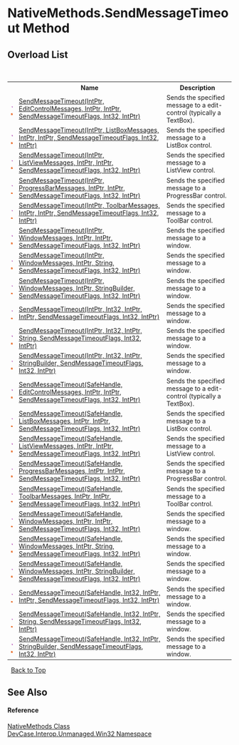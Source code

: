 # NativeMethods.SendMessageTimeout Method 
 


## Overload List
&nbsp;<table><tr><th></th><th>Name</th><th>Description</th></tr><tr><td>![Public method](media/pubmethod.gif "Public method")![Static member](media/static.gif "Static member")</td><td><a href="M_DevCase_Interop_Unmanaged_Win32_NativeMethods_SendMessageTimeout">SendMessageTimeout(IntPtr, EditControlMessages, IntPtr, IntPtr, SendMessageTimeoutFlags, Int32, IntPtr)</a></td><td>
Sends the specified message to a edit-control (typically a TextBox).</td></tr><tr><td>![Public method](media/pubmethod.gif "Public method")![Static member](media/static.gif "Static member")</td><td><a href="M_DevCase_Interop_Unmanaged_Win32_NativeMethods_SendMessageTimeout_1">SendMessageTimeout(IntPtr, ListBoxMessages, IntPtr, IntPtr, SendMessageTimeoutFlags, Int32, IntPtr)</a></td><td>
Sends the specified message to a ListBox control.</td></tr><tr><td>![Public method](media/pubmethod.gif "Public method")![Static member](media/static.gif "Static member")</td><td><a href="M_DevCase_Interop_Unmanaged_Win32_NativeMethods_SendMessageTimeout_2">SendMessageTimeout(IntPtr, ListViewMessages, IntPtr, IntPtr, SendMessageTimeoutFlags, Int32, IntPtr)</a></td><td>
Sends the specified message to a ListView control.</td></tr><tr><td>![Public method](media/pubmethod.gif "Public method")![Static member](media/static.gif "Static member")</td><td><a href="M_DevCase_Interop_Unmanaged_Win32_NativeMethods_SendMessageTimeout_3">SendMessageTimeout(IntPtr, ProgressBarMessages, IntPtr, IntPtr, SendMessageTimeoutFlags, Int32, IntPtr)</a></td><td>
Sends the specified message to a ProgressBar control.</td></tr><tr><td>![Public method](media/pubmethod.gif "Public method")![Static member](media/static.gif "Static member")</td><td><a href="M_DevCase_Interop_Unmanaged_Win32_NativeMethods_SendMessageTimeout_4">SendMessageTimeout(IntPtr, ToolbarMessages, IntPtr, IntPtr, SendMessageTimeoutFlags, Int32, IntPtr)</a></td><td>
Sends the specified message to a ToolBar control.</td></tr><tr><td>![Public method](media/pubmethod.gif "Public method")![Static member](media/static.gif "Static member")</td><td><a href="M_DevCase_Interop_Unmanaged_Win32_NativeMethods_SendMessageTimeout_5">SendMessageTimeout(IntPtr, WindowMessages, IntPtr, IntPtr, SendMessageTimeoutFlags, Int32, IntPtr)</a></td><td>
Sends the specified message to a window.</td></tr><tr><td>![Public method](media/pubmethod.gif "Public method")![Static member](media/static.gif "Static member")</td><td><a href="M_DevCase_Interop_Unmanaged_Win32_NativeMethods_SendMessageTimeout_6">SendMessageTimeout(IntPtr, WindowMessages, IntPtr, String, SendMessageTimeoutFlags, Int32, IntPtr)</a></td><td>
Sends the specified message to a window.</td></tr><tr><td>![Public method](media/pubmethod.gif "Public method")![Static member](media/static.gif "Static member")</td><td><a href="M_DevCase_Interop_Unmanaged_Win32_NativeMethods_SendMessageTimeout_7">SendMessageTimeout(IntPtr, WindowMessages, IntPtr, StringBuilder, SendMessageTimeoutFlags, Int32, IntPtr)</a></td><td>
Sends the specified message to a window.</td></tr><tr><td>![Public method](media/pubmethod.gif "Public method")![Static member](media/static.gif "Static member")</td><td><a href="M_DevCase_Interop_Unmanaged_Win32_NativeMethods_SendMessageTimeout_8">SendMessageTimeout(IntPtr, Int32, IntPtr, IntPtr, SendMessageTimeoutFlags, Int32, IntPtr)</a></td><td>
Sends the specified message to a window.</td></tr><tr><td>![Public method](media/pubmethod.gif "Public method")![Static member](media/static.gif "Static member")</td><td><a href="M_DevCase_Interop_Unmanaged_Win32_NativeMethods_SendMessageTimeout_9">SendMessageTimeout(IntPtr, Int32, IntPtr, String, SendMessageTimeoutFlags, Int32, IntPtr)</a></td><td>
Sends the specified message to a window.</td></tr><tr><td>![Public method](media/pubmethod.gif "Public method")![Static member](media/static.gif "Static member")</td><td><a href="M_DevCase_Interop_Unmanaged_Win32_NativeMethods_SendMessageTimeout_10">SendMessageTimeout(IntPtr, Int32, IntPtr, StringBuilder, SendMessageTimeoutFlags, Int32, IntPtr)</a></td><td>
Sends the specified message to a window.</td></tr><tr><td>![Public method](media/pubmethod.gif "Public method")![Static member](media/static.gif "Static member")</td><td><a href="M_DevCase_Interop_Unmanaged_Win32_NativeMethods_SendMessageTimeout_11">SendMessageTimeout(SafeHandle, EditControlMessages, IntPtr, IntPtr, SendMessageTimeoutFlags, Int32, IntPtr)</a></td><td>
Sends the specified message to a edit-control (typically a TextBox).</td></tr><tr><td>![Public method](media/pubmethod.gif "Public method")![Static member](media/static.gif "Static member")</td><td><a href="M_DevCase_Interop_Unmanaged_Win32_NativeMethods_SendMessageTimeout_12">SendMessageTimeout(SafeHandle, ListBoxMessages, IntPtr, IntPtr, SendMessageTimeoutFlags, Int32, IntPtr)</a></td><td>
Sends the specified message to a ListBox control.</td></tr><tr><td>![Public method](media/pubmethod.gif "Public method")![Static member](media/static.gif "Static member")</td><td><a href="M_DevCase_Interop_Unmanaged_Win32_NativeMethods_SendMessageTimeout_13">SendMessageTimeout(SafeHandle, ListViewMessages, IntPtr, IntPtr, SendMessageTimeoutFlags, Int32, IntPtr)</a></td><td>
Sends the specified message to a ListView control.</td></tr><tr><td>![Public method](media/pubmethod.gif "Public method")![Static member](media/static.gif "Static member")</td><td><a href="M_DevCase_Interop_Unmanaged_Win32_NativeMethods_SendMessageTimeout_14">SendMessageTimeout(SafeHandle, ProgressBarMessages, IntPtr, IntPtr, SendMessageTimeoutFlags, Int32, IntPtr)</a></td><td>
Sends the specified message to a ProgressBar control.</td></tr><tr><td>![Public method](media/pubmethod.gif "Public method")![Static member](media/static.gif "Static member")</td><td><a href="M_DevCase_Interop_Unmanaged_Win32_NativeMethods_SendMessageTimeout_15">SendMessageTimeout(SafeHandle, ToolbarMessages, IntPtr, IntPtr, SendMessageTimeoutFlags, Int32, IntPtr)</a></td><td>
Sends the specified message to a ToolBar control.</td></tr><tr><td>![Public method](media/pubmethod.gif "Public method")![Static member](media/static.gif "Static member")</td><td><a href="M_DevCase_Interop_Unmanaged_Win32_NativeMethods_SendMessageTimeout_16">SendMessageTimeout(SafeHandle, WindowMessages, IntPtr, IntPtr, SendMessageTimeoutFlags, Int32, IntPtr)</a></td><td>
Sends the specified message to a window.</td></tr><tr><td>![Public method](media/pubmethod.gif "Public method")![Static member](media/static.gif "Static member")</td><td><a href="M_DevCase_Interop_Unmanaged_Win32_NativeMethods_SendMessageTimeout_17">SendMessageTimeout(SafeHandle, WindowMessages, IntPtr, String, SendMessageTimeoutFlags, Int32, IntPtr)</a></td><td>
Sends the specified message to a window.</td></tr><tr><td>![Public method](media/pubmethod.gif "Public method")![Static member](media/static.gif "Static member")</td><td><a href="M_DevCase_Interop_Unmanaged_Win32_NativeMethods_SendMessageTimeout_18">SendMessageTimeout(SafeHandle, WindowMessages, IntPtr, StringBuilder, SendMessageTimeoutFlags, Int32, IntPtr)</a></td><td>
Sends the specified message to a window.</td></tr><tr><td>![Public method](media/pubmethod.gif "Public method")![Static member](media/static.gif "Static member")</td><td><a href="M_DevCase_Interop_Unmanaged_Win32_NativeMethods_SendMessageTimeout_19">SendMessageTimeout(SafeHandle, Int32, IntPtr, IntPtr, SendMessageTimeoutFlags, Int32, IntPtr)</a></td><td>
Sends the specified message to a window.</td></tr><tr><td>![Public method](media/pubmethod.gif "Public method")![Static member](media/static.gif "Static member")</td><td><a href="M_DevCase_Interop_Unmanaged_Win32_NativeMethods_SendMessageTimeout_20">SendMessageTimeout(SafeHandle, Int32, IntPtr, String, SendMessageTimeoutFlags, Int32, IntPtr)</a></td><td>
Sends the specified message to a window.</td></tr><tr><td>![Public method](media/pubmethod.gif "Public method")![Static member](media/static.gif "Static member")</td><td><a href="M_DevCase_Interop_Unmanaged_Win32_NativeMethods_SendMessageTimeout_21">SendMessageTimeout(SafeHandle, Int32, IntPtr, StringBuilder, SendMessageTimeoutFlags, Int32, IntPtr)</a></td><td>
Sends the specified message to a window.</td></tr></table>&nbsp;
<a href="#nativemethods.sendmessagetimeout-method">Back to Top</a>

## See Also


#### Reference
<a href="T_DevCase_Interop_Unmanaged_Win32_NativeMethods">NativeMethods Class</a><br /><a href="N_DevCase_Interop_Unmanaged_Win32">DevCase.Interop.Unmanaged.Win32 Namespace</a><br />